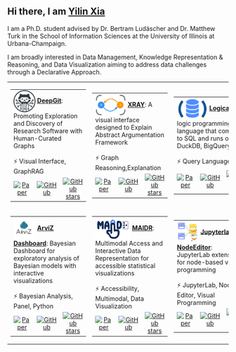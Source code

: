 ## Hi there, I am [Yilin Xia](https://yilinxia.com/)

I am a Ph.D. student advised by Dr. Bertram Ludäscher and Dr. Matthew Turk in the School of Information Sciences at the University of Illinois at Urbana-Champaign.

I am broadly interested in Data Management, Knowledge Representation & Reasoning, and Data Visualization aiming to address data challenges through a Declarative Approach.

<table>
  <tr height="240px">
    <!-- Card 1: DeepGit -->
    <td>
      <table>
        <tr>
          <td width="250px" height="110px" valign="top" colspan="4">
            <img src="assets/project_deepgit.png" width="50" height="50" align="center">
            <a href="https://github.com/data-exp-lab/deepgit"><strong>DeepGit</strong></a>: Promoting Exploration and Discovery of Research Software with Human-Curated Graphs
            <br><br>⚡ Visual Interface, GraphRAG
          </td>
        </tr>
        <tr>
          <td align="center">
            <a href="#"><img src="https://github.githubassets.com/images/icons/emoji/unicode/1f4c4.png" width="18px" alt="Paper"></a>
          </td>
          <td align="center">
            <a href="#"><img src="https://github.githubassets.com/images/icons/emoji/unicode/1f5c3.png" width="18px" alt="GitHub"></a>
          </td>
          <td align="center">
            <a href="https://github.com/data-exp-lab/deepgit/stargazers">
              <img src="https://img.shields.io/github/stars/data-exp-lab/deepgit?style=social" alt="GitHub stars" height="24">
            </a>
          </td>
        </tr>
      </table>
    </td>
    <!-- Card 2: XRAY -->
    <td>
      <table>
        <tr>
          <td width="250px" height="110px" valign="top" colspan="4">
            <img src="assets/project_xray.png" width="70" height="50" align="center">
            <a href="https://github.com/idaks/xray"><strong>XRAY</strong></a>: A visual interface designed to Explain Abstract Argumentation Framework
            <br><br>⚡ Graph Reasoning,Explanation
          </td>
        </tr>
        <tr>
          <td align="center">
            <a href="#"><img src="https://github.githubassets.com/images/icons/emoji/unicode/1f4c4.png" width="18px" alt="Paper"></a>
          </td>
          <td align="center">
            <a href="#"><img src="https://github.githubassets.com/images/icons/emoji/unicode/1f5c3.png" width="18px" alt="GitHub"></a>
          </td>
          <td align="center">
            <a href="https://github.com/idaks/xray/stargazers">
              <img src="https://img.shields.io/github/stars/idaks/xray?style=social" alt="GitHub stars" height="24">
            </a>
          </td>
        </tr>
      </table>
    </td>
    <!-- Card 3: Logica -->
    <td>
      <table>
        <tr>
          <td width="250px" height="110px" valign="top" colspan="4">
            <img src="assets/project_logica.png" width="70" height="50" align="center">
            <a href="https://github.com/evgskv/logica"><strong>Logica</strong></a>: A logic programming language that compiles to SQL and runs on DuckDB, BigQuery ...
            <br><br>⚡ Query Language, SQL
          </td>
        </tr>
        <tr>
          <td align="center">
            <a href="#"><img src="https://github.githubassets.com/images/icons/emoji/unicode/1f4c4.png" width="18px" alt="Paper"></a>
          </td>
          <td align="center">
            <a href="#"><img src="https://github.githubassets.com/images/icons/emoji/unicode/1f5c3.png" width="18px" alt="GitHub"></a>
          </td>
          <td align="center">
            <a href="https://github.com/evgskv/logica/stargazers">
              <img src="https://img.shields.io/github/stars/evgskv/logica?style=social" alt="GitHub stars" height="24">
            </a>
          </td>
        </tr>
      </table>
    </td>
  </tr>
  <tr height="240px">
    <!-- Card 4: ArviZ Dashboard -->
    <td>
      <table>
        <tr>
          <td width="250px" height="110px" valign="top" colspan="4">
            <img src="assets/project_arviz.png" width="50" height="50" align="center">
            <a href="https://github.com/arviz-devs/arviz_dashboard"><strong>ArviZ Dashboard</strong></a>: Bayesian Dashboard for exploratory analysis of Bayesian models with interactive visualizations
            <br><br>⚡ Bayesian Analysis, Panel, Python
          </td>
        </tr>
        <tr>
          <td align="center">
            <a href="#"><img src="https://github.githubassets.com/images/icons/emoji/unicode/1f4c4.png" width="18px" alt="Paper"></a>
          </td>
          <td align="center">
            <a href="#"><img src="https://github.githubassets.com/images/icons/emoji/unicode/1f5c3.png" width="18px" alt="GitHub"></a>
          </td>
          <td align="center">
            <a href="https://github.com/arviz-devs/arviz_dashboard/stargazers">
              <img src="https://img.shields.io/github/stars/arviz-devs/arviz_dashboard?style=social" alt="GitHub stars" height="24">
            </a>
          </td>
        </tr>
      </table>
    </td>
    <!-- Card 5: MAIDR -->
    <td>
      <table>
        <tr>
          <td width="250px" height="110px" valign="top" colspan="4">
            <img src="assets/project_maidr.jpg" width="80" height="50" align="center">
            <a href="https://github.com/xability/maidr"><strong>MAIDR</strong></a>: Multimodal Access and Interactive Data Representation for accessible statistical visualizations
            <br><br>⚡ Accessibility, Multimodal, Data Visualization
          </td>
        </tr>
        <tr>
          <td align="center">
            <a href="#"><img src="https://github.githubassets.com/images/icons/emoji/unicode/1f4c4.png" width="18px" alt="Paper"></a>
          </td>
          <td align="center">
            <a href="#"><img src="https://github.githubassets.com/images/icons/emoji/unicode/1f5c3.png" width="18px" alt="GitHub"></a>
          </td>
          <td align="center">
            <a href="https://github.com/xability/maidr/stargazers">
              <img src="https://img.shields.io/github/stars/xability/maidr?style=social" alt="GitHub stars" height="24">
            </a>
          </td>
        </tr>
      </table>
    </td>
    <!-- Card 6: jupyterlab_nodeeditor -->
    <td>
      <table>
        <tr>
          <td width="250px" height="110px" valign="top" colspan="4">
            <img src="assets/project_jlne.png" width="50" height="50" align="center">
            <a href="https://github.com/cropsinsilico/jupyterlab_nodeeditor"><strong>Jupyterlab NodeEditor</strong></a>: JupyterLab extension for node-based visual programming
            <br><br>⚡ JupyterLab, Node Editor, Visual Programming
          </td>
        </tr>
        <tr>
          <td align="center">
            <a href="#"><img src="https://github.githubassets.com/images/icons/emoji/unicode/1f4c4.png" width="18px" alt="Paper"></a>
          </td>
          <td align="center">
            <a href="#"><img src="https://github.githubassets.com/images/icons/emoji/unicode/1f5c3.png" width="18px" alt="GitHub"></a>
          </td>
          <td align="center">
            <a href="https://github.com/cropsinsilico/jupyterlab_nodeeditor/stargazers">
              <img src="https://img.shields.io/github/stars/cropsinsilico/jupyterlab_nodeeditor?style=social" alt="GitHub stars" height="24">
            </a>
          </td>
        </tr>
      </table>
    </td>
  </tr>
</table>
